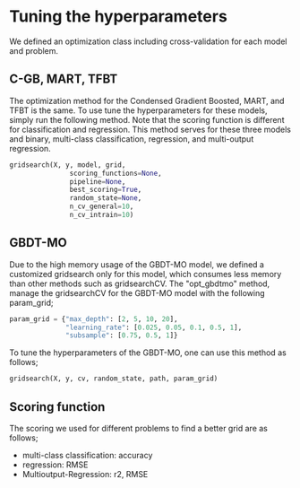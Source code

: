 # Tuning the hyperparameters



We defined an optimization class including cross-validation for each model and problem.


## C-GB, MART, TFBT
The optimization method for the Condensed Gradient Boosted, MART, and TFBT is the same. To use tune the hyperparameters for these models,  simply run the following method. Note that the scoring function is different for classification and regression. This method serves for these three models and binary, multi-class classification, regression, and multi-output regression.

```Python
gridsearch(X, y, model, grid,
               scoring_functions=None,
               pipeline=None,
               best_scoring=True,
               random_state=None,
               n_cv_general=10,
               n_cv_intrain=10)
```

## GBDT-MO
Due to the high memory usage of the GBDT-MO model, we defined a customized gridsearch only for this model, which consumes less memory than other methods such as gridsearchCV.
The "opt_gbdtmo" method, manage the gridsearchCV for the GBDT-MO model with the following param_grid;
```Python
param_grid = {"max_depth": [2, 5, 10, 20],
              "learning_rate": [0.025, 0.05, 0.1, 0.5, 1],
              "subsample": [0.75, 0.5, 1]}
```
To tune the hyperparameters of the GBDT-MO, one can use this method as follows;
```Python
gridsearch(X, y, cv, random_state, path, param_grid)
```

## Scoring function
The scoring we used for different problems to find a better grid are as follows;
<ul>
  <li> multi-class classification: accuracy </li>
  <li> regression: RMSE</li>
  <li> Multioutput-Regression: r2, RMSE</li>
</ul>